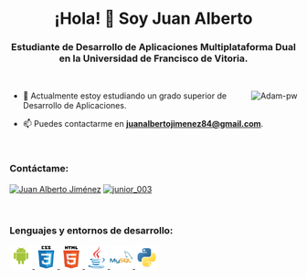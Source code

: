 <h1 align="center">¡Hola! 👋 Soy Juan Alberto</h1>
<h3 align="center">Estudiante de Desarrollo de Aplicaciones Multiplataforma Dual en la Universidad de Francisco de Vitoria.</h3>

<br>

<p><img align="right" src="https://github.com/Adam-pw/Adam-pw/blob/main/animation_500_kxa883sd.gif" alt="Adam-pw" /></p>

- 🌱 Actualmente estoy estudiando un grado superior de Desarrollo de Aplicaciones.

- 📫 Puedes contactarme en **juanalbertojimenez84@gmail.com**.

<br>

<h3 align="left">Contáctame:</h3>
<p align="left">
  <a href="linkedin.com/in/juan-alberto-jimenez-arenas-b191a627a" target="blank"><img align="center"
      src="https://raw.githubusercontent.com/rahuldkjain/github-profile-readme-generator/master/src/images/icons/Social/linked-in-alt.svg"
      alt="Juan Alberto Jiménez" height="30" width="40" /></a>
  <a href="https://instagram.com/juni_003" target="blank"><img align="center"
      src="https://raw.githubusercontent.com/rahuldkjain/github-profile-readme-generator/master/src/images/icons/Social/instagram.svg"
      alt="junior_003" height="30" width="40" /></a>
</p>

<br>

<h3 align="left">Lenguajes y entornos de desarrollo:</h3>
<p align="left"> 
  <a href="https://developer.android.com" target="_blank" rel="noreferrer"> <img
      src="https://raw.githubusercontent.com/devicons/devicon/master/icons/android/android-original-wordmark.svg"
      alt="Android" width="40" height="40" /> </a> 
  <a href="https://getbootstrap.com" target="_blank" rel="noreferrer">
     <img src="https://raw.githubusercontent.com/devicons/devicon/master/icons/css3/css3-original-wordmark.svg" alt="CSS3"
      width="40" height="40" /> </a> 
  <a href="https://www.w3.org/html/" target="_blank" rel="noreferrer"> <img
      src="https://raw.githubusercontent.com/devicons/devicon/master/icons/html5/html5-original-wordmark.svg"
      alt="HTML5" width="40" height="40" /> </a> 
  <a href="https://www.java.com" target="_blank" rel="noreferrer"> <img
      src="https://raw.githubusercontent.com/devicons/devicon/master/icons/java/java-original.svg" alt="Java" width="40"
      height="40" /> </a> 
  <a href="https://www.mysql.com/" target="_blank" rel="noreferrer"> <img
      src="https://raw.githubusercontent.com/devicons/devicon/master/icons/mysql/mysql-original-wordmark.svg"
      alt="MySQL" width="40" height="40" /> </a> 
  <a href="https://www.python.org" target="_blank" rel="noreferrer"> <img
      src="https://raw.githubusercontent.com/devicons/devicon/master/icons/python/python-original.svg" alt="Python"
      width="40" height="40" /> </a>
</p> 
